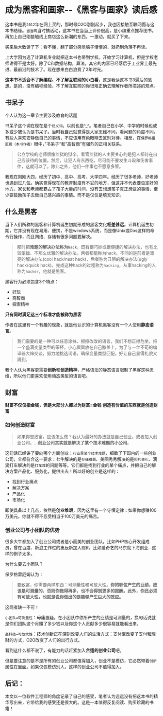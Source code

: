 # 成为黑客和画家--《黑客与画家》读后感
这本书是我`2012`年在网上买的，那时候O2O刚刚起步，我也因接触互联网而与这本书结缘。`当当网`当时搞活动，这本书在当当上评价很高，是小编重点推荐图书。再加上自己刚接触线上商店这么新潮的东西，一激动，就买了下来。

买来后大致读了下：看不懂，翻了部分感觉脑子懵懵的，就扔到角落不再读。

上大学因为选了计算机专业就把这本书也带到学校。开始学习计算机，但是学校老师讲得不是太好，除了C和数据结构，算法。其它的内容已经落后于工业界上最先进、最前沿的技术了。现在想来白白浪费了2年时光。

**这本书不适合不了解编程、不了解互联网的小白看**，这是我读这本书3遍后的感想。是的，没有编程经验、不了解互联网的你很难正确去理解作者所描述的观点。

## 书呆子
个人认为这一章节主要涉及教育的话题

书呆子这个词在现在是个`贬义词`，以前也是^_^。笔者自己在小学、中学的时候也或多或少被认为是书呆子。当时我自己就觉得是大家思维不同，看问题的角度不同，有些人喜欢安静做自己的事情，不应该用有色眼睛去区别对待。相反，在`保罗格雷厄姆（本书作者）`眼中，”书呆子“和“高智商”有强烈的正相关联系。

>公立学校的老师很像监狱的狱卒。看管监狱的人主要关心的是犯人都待在自己应该待的位置。然后，让犯人有东西吃，尽可能不要发生斗殴和伤害事件，这就可以了。除此之外，他们一件事也不愿意多管。

我现在刚刚大四，经历了初中、高中、高考、大学四年。经历了很多老师，好老师也遇到过几位。确实觉得现在的教育制度有不妥的地方，但这并不代表要否定好的地方。家长和老师都霸占了孩子大量的时间，没有去想想孩子真正想做的事情，至少要鼓励孩子去做自己感兴趣的事情。而不是仅仅是填充知识。

## 什么是黑客
当下人们所称的黑客和计算机诞生初期形成的黑客文化**相差甚远**。计算机诞生初期，它并没有现在易用、便携，不是windows系统，而是像Unix或Dos这样的命令行操作，而且网络、存储有很多问题要解决。

>那时把**难题的解决办法称为`hack`**，既有很巧妙或很便捷的解决办法，也有比较笨拙、不那么优雅的解决办法。两者都能称为hack。不同的是前者是漂亮的解决办法(cool hack/neat hack)，后者称为丑陋的解决办法(ugly hack/quick hack)。完成这种hack的过程称为`hacking`，从事hacking的人称为`hacker`，他就是黑客。

黑客行为必须包含3个特点：
- 好玩
- 高智商
- 探索精神

**只有同时满足这三个标准才能被称为黑客**

作者在这里有一个有趣的现象，就是他认识的计算机黑客没有一个人使用**静态语言**。

>我们需要的是一种可以任意涂抹、擦擦改改的语言，我们不想正襟危坐，把一个盛满变量类型的茶杯，小心翼翼放在自己膝盖上，为了与一丝不苟的编译器大婶交谈，努力地挑选词语，确保变量类型匹配，好让自己显得礼貌又周到。

我个人认为黑客更需要**创新**和**创造精神**，严格语法的静态语言限制了黑客这种思维，所以他们更喜欢使用动态类型的语言吧。

## 财富
**财富不仅仅指金钱，但是大部分人都以为财富=金钱**
**创造有价值的东西就是创造财富**

### 如何创造财富
>如果你想致富，应该怎么做？我认为最好的办法就是自己创业，或者加入创业公司。...**创业公司其实就是解决了某个技术难题的小公司**。

这句话已经讲了要向哪个方面创业：`行业里某个技术难题`，细数了下国内的一些创业公司，全都符合这一要求：七牛解决的是`存储难题`、美图秀秀解决的是`照片美化`、滴滴打车解决的是`打车难`的问题等等。它们都是找到行业的某个痛点，并把自己的解决方案产品化、服务化，提供出去！所以好的创业是这样的：
- 找到行业痛点
- 解决方案
- 产品化
- 市场化

即使具备以上几点，依然是**创业维艰**，因为这里有一个守恒定律：如果你想赚100万美元，你就不得不忍受相当于100万美元的痛苦。

### 创业公司与小团队的优势
很多大牛都加入了创业公司或者是小而美的创业团队，比如PHP核心开发组成员，曾在百度、新浪工作过的惠辰新加入`链家`，比如爱奇艺的马东就下海创业...这样的例子太多。

为什么要去小团队？

保罗格雷厄姆认为：

>要致富，你需要两样东西：可测量性和可放大性。**你的职位产生的业绩，应该是可测量的，否则你做得再多，也不会得到更多的报酬。此外，你还必须有可放大性，也就是说你做出的是能够产生巨大的效应。**

这两者缺一不可！

`小团队=可测量性`：毋庸置疑，在小团队中你所产生的业绩是可测量的，换句话说就是你们团队这个月赚了多少钱以及你这个人贡献多少很容易就能看出来。

`高科技=可放大性`：技术创新正在深刻改变人们的生活方式：支付宝改变了支付和理财的方式，O2O改变了人们的出行方式。

看到这什么都不说了，有能力的话赶紧加入**合适的创业公司**吧。

但是要注意的是不是所有的创业公司都值得加入，创业不是模仿，它必然带着`创新`属性在里面。如果仅仅模仿别人，这样的创业公司不值得加入。

## 后记：
本文以一位软件工程师的角度记录了自己的感受，笔者认为远远没有把这本书的精华写出来，它带给我的感受还是很大的。这是一本值得反复阅读、购买珍藏的书籍！